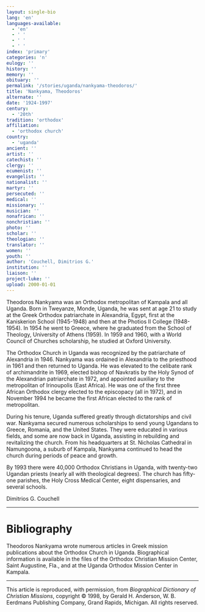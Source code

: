 ```yaml
---
layout: single-bio
lang: 'en'
languages-available:
  - 'en'
  - ' '
  - ' '
  - ' '
index: 'primary'
categories: 'n'
eulogy: ''
history: ''
memory: ''
obituary: ''
permalink: '/stories/uganda/nankyama-theodoros/'
title: 'Nankyama, Theodoros'
alternate: ''
date: '1924-1997'
century:
  - '20th'
tradition: 'orthodox'
affiliation:
  - 'orthodox church'
country:
  - 'uganda'
ancient: ''
artist: ''
catechist: ''
clergy: ''
ecumenist: ''
evangelist: ''
nationalist: ''
martyr: ''
persecuted: ''
medical: ''
missionary: ''
musician: ''
nonafrican: ''
nonchristian: ''
photo: ''
scholar: ''
theologian: ''
translator: ''
women: ''
youth: ''
author: 'Couchell, Dimitrios G.'
institution: ''
liaison: ''
project-luke: ''
upload: 2000-01-01
---
```



Theodoros Nankyama was an Orthodox metropolitan of Kampala and all Uganda. Born in Tweyanze, Monde, Uganda, he was sent at age 21 to study at the Greek Orthodox patriarchate in Alexandria, Egypt, first at the Kaniskerion School (1945-1948) and then at the Photios II College (1948-1954). In 1954 he went to Greece, where he graduated from the School of Theology, University of Athens (1959). In 1959 and 1960, with a  World Council of Churches scholarship, he studied at Oxford University.

The Orthodox Church in Uganda was recognized by the patriarchate of Alexandria in 1946. Nankyama was ordained in Alexandria to the priesthood in 1961 and then returned to Uganda. He was elevated to the celibate rank of archimandrite in 1969, elected bishop of Navkratis by the Holy Synod of the Alexandrian patriarchate in 1972, and appointed auxiliary to the metropolitan of Irinoupolis (East Africa). He was one of the first three African Orthodox clergy elected to the episcopacy (all in 1972), and in November 1994 he became the first African elected to the rank of metropolitan.

During his tenure, Uganda suffered greatly through dictatorships and civil war. Nankyama secured numerous scholarships to send young Ugandans to Greece, Romania, and the United States. They were educated in various fields, and some are now back in Uganda, assisting in rebuilding and revitalizing the church. From his headquarters at St. Nicholas Cathedral in Namungoona, a suburb of Kampala, Nankyama continued to head the church during periods of peace and growth.

By 1993 there were 40,000 Orthodox Christians in Uganda, with twenty-two Ugandan priests (nearly all with theological degrees). The church has fifty-one parishes, the Holy Cross Medical Center, eight dispensaries, and several schools.

Dimitrios G. Couchell

---

# Bibliography

Theodoros Nankyama wrote numerous articles in Greek mission publications about the Orthodox Church in Uganda. Biographical information is available in the files of the Orthodox Christian Mission Center, Saint Augustine, Fla., and at the Uganda Orthodox Mission Center in Kampala.

---

This article is reproduced, with permission, from *Biographical Dictionary of Christian Missions*, copyright © 1998, by Gerald H. Anderson, W. B. Eerdmans Publishing Company, Grand Rapids, Michigan. All rights reserved.